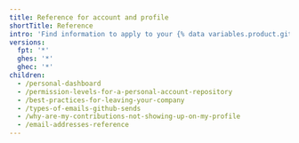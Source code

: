 ```yaml
---
title: Reference for account and profile
shortTitle: Reference
intro: 'Find information to apply to your {% data variables.product.github %} account and profile.'
versions:
  fpt: '*'
  ghes: '*'
  ghec: '*'
children:
  - /personal-dashboard
  - /permission-levels-for-a-personal-account-repository
  - /best-practices-for-leaving-your-company
  - /types-of-emails-github-sends
  - /why-are-my-contributions-not-showing-up-on-my-profile
  - /email-addresses-reference
---
```

